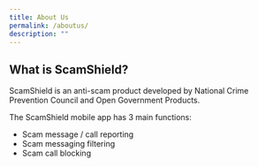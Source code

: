 ```yaml
---
title: About Us
permalink: /aboutus/
description: ""
---
```

## What is ScamShield?
ScamShield is an anti-scam product developed by  National Crime Prevention Council and Open Government Products. 

The ScamShield mobile app has 3 main functions: 
* Scam message / call reporting
* Scam messaging filtering
* Scam call blocking